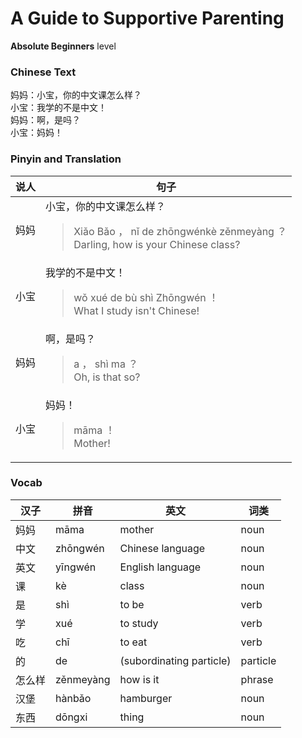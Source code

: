 # A Guide to Supportive Parenting
**Absolute Beginners** level
### Chinese Text
妈妈：小宝，你的中文课怎么样？<br />小宝：我学的不是中文！<br />妈妈：啊，是吗？<br />小宝：妈妈！

### Pinyin and Translation
|说人|句子|
|----|----|
|妈妈|小宝，你的中文课怎么样？<blockquote>Xiǎo Bǎo ， nǐ de zhōngwénkè zěnmeyàng ？<br />Darling, how is your Chinese class?</blockquote>|
|小宝|我学的不是中文！<blockquote>wǒ xué de bù shì Zhōngwén ！<br />What I study isn't Chinese!</blockquote>|
|妈妈|啊，是吗？<blockquote>a ， shì ma ？<br />Oh, is that so?</blockquote>|
|小宝|妈妈！<blockquote>māma ！<br />Mother!</blockquote>|
### Vocab
|汉子|拼音|英文|词类|
|----|----|----|----|
|妈妈|māma|mother|noun|
|中文|zhōngwén|Chinese language|noun|
|英文|yīngwén|English language|noun|
|课|kè|class|noun|
|是|shì|to be|verb|
|学|xué|to study|verb|
|吃|chī|to eat|verb|
|的|de|(subordinating particle)|particle|
|怎么样|zěnmeyàng|how is it|phrase|
|汉堡|hànbǎo|hamburger|noun|
|东西|dōngxi|thing|noun|